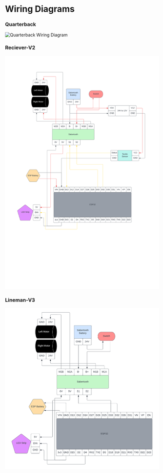 # Wiring Diagrams
### Quarterback
![Quarterback Wiring Diagram](_static/images/Quarterback-wiring.png)
### Reciever-V2
![Reciever-V2](_static/images/Receiver-V2.png)
### Lineman-V3
![Lineman-V3](_static/images/Lineman-V3.png)
###